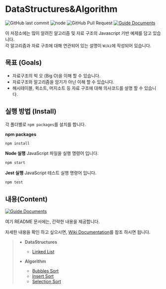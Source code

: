 # DataStructures&Algorithm

![GitHub last commit][GitHub-last-commit]
![node][node]
![GitHub Pull Request][GitHub-pull-request]
[![Guide Documents](https://img.shields.io/badge/wiki-documentation-forestgreen)](https://github.com/jihwooon/Algorithm-JavaScript/wiki)

이 저장소에는 많이 알려진 알고리즘 및 자료 구조의 Javascript 기반 예제를 담고 있습니다.  
각 알고리즘과 자료 구조에 대해 연관되어 있는 설명이 `Wiki`에 작성되어 있습니다.

## 목표 (Goals)
* 자료구조의 빅 오 (Big O)을 이해 할 수 있습니다.
* 자료구조와 알고리즘을 암기가 아닌 이해 할 수 있습니다.
* 해시테이블, 퀵소트, 머지소트 등 자료 구조에 대해 의사코드를 설명 할 수 있습니다.

## 실행 방법 (Install)
각 폴더별로 `npm packages`를 설치를 합니다.  

**npm packages**
``` sh
npm install
```

**Node 실행**
JavaScript 파일을 실행 명령어 입니다.  
``` sh
npm start
```

**Jest 실행**
JavaScript 테스트 실행 명령어 입니다.  
``` sh
npm test
```

## 내용(Content)
[![Guide Documents](https://img.shields.io/badge/wiki-documentation-forestgreen)](https://github.com/jihwooon/Algorithm-JavaScript/wiki)

여기 README 문서에는, 간략한 내용을 제공합니다. 

자세한 내용을 확인 하고 싶으시면, [Wiki Documentation](https://github.com/jihwooon/Algorithm-JavaScript/wiki)를 참조 하시면 됩니다.

> - **DataStructures**
>   - [Linked List](https://github.com/jihwooon/Algorithm-JavaScript/wiki/LinkedList)
>
> - **Algorithm**
>   - [Bubbles Sort](https://github.com/jihwooon/Algorithm-JavaScript/wiki/Bubbles-Sort)
>   - [Insert Sort](https://github.com/jihwooon/Algorithm-JavaScript/wiki/Insert-Sort)
>   - [Selection Sort](https://github.com/jihwooon/Algorithm-JavaScript/wiki/Selection-Sort)


[GitHub-last-commit]: https://img.shields.io/github/last-commit/jihwooon/Algorithm-JavaScript?style=flat-square
[node]: https://img.shields.io/node/v/linkedlist?color=blue
[GitHub-pull-request]: https://img.shields.io/github/issues-pr/jihwooon/Algorithm-JavaScript?color=ff69b4
